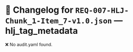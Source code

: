 # 📝 Changelog for `REQ-007-HLJ-Chunk_1-Item_7-v1.0.json` — **hlj_tag_metadata**

❌ No audit.yaml found.
